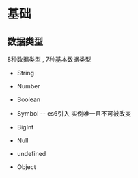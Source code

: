 # 基础

## 数据类型

8种数据类型 , 7种基本数据类型

- String
- Number
- Boolean
- Symbol      -- es6引入 实例唯一且不可被改变
- BigInt
- Null
- undefined

- Object
